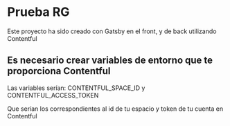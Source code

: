 # Prueba RG

Este proyecto ha sido creado con Gatsby en el front, y de back utilizando Contentful

## Es necesario crear variables de entorno que te proporciona Contentful

Las variables serían:
CONTENTFUL_SPACE_ID y 
CONTENTFUL_ACCESS_TOKEN

Que serían los correspondientes al id de tu espacio y token de tu cuenta en Contentful
